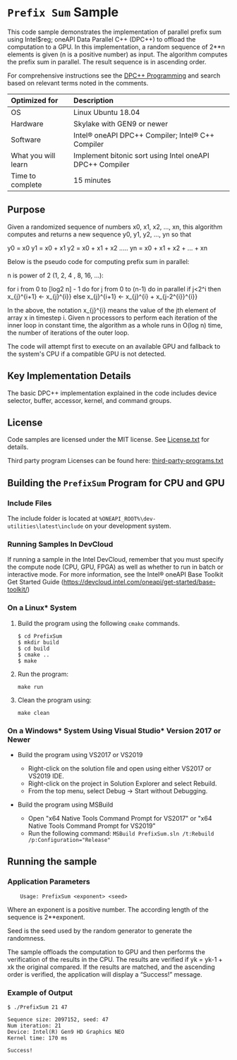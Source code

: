 ﻿# `Prefix Sum` Sample

This code sample demonstrates the implementation of parallel prefix sum using Intel$reg; oneAPI Data Parallel C++ (DPC++) to
offload the computation to a GPU. In this implementation, a random sequence of 2**n elements is given
(n is a positive number) as input. The algorithm computes the prefix sum in parallel. The result sequence is
in ascending order.

For comprehensive instructions see the [DPC++ Programming](https://software.intel.com/en-us/oneapi-programming-guide) and search based on relevant terms noted in the comments.
  
| Optimized for                     | Description
|:---                               |:---
| OS                                | Linux Ubuntu 18.04
| Hardware                          | Skylake with GEN9 or newer
| Software                          | Intel&reg; oneAPI DPC++ Compiler; Intel&reg; C++ Compiler
| What you will learn               | Implement bitonic sort using Intel oneAPI DPC++ Compiler
| Time to complete                  | 15 minutes


## Purpose

Given a randomized sequence of numbers x0, x1, x2, ..., xn, this algorithm computes and returns
a new sequence y0, y1, y2, ..., yn so that

y0 = x0
y1 = x0 + x1
y2 = x0 + x1 + x2
.....
yn = x0 + x1 + x2 + ... + xn

Below is the pseudo code for computing prefix sum in parallel:

n is power of 2 (1, 2, 4 , 8, 16, ...):

for i from 0 to  [log2 n] - 1 do
   for j from 0 to (n-1) do in parallel
     if j<2^i then
       x_{j}^{i+1} <- x_{j}^{i}}
     else
       x_{j}^{i+1} <- x_{j}^{i} + x_{j-2^{i}}^{i}}

In the above, the notation x_{j}^{i} means the value of the jth element of array x in timestep i.
Given n processors to perform each iteration of the inner loop in constant time, the algorithm
as a whole runs in O(log n) time, the number of iterations of the outer loop.

The code will attempt first to execute on an available GPU and fallback to the system's CPU if a
compatible GPU is not detected.

## Key Implementation Details

The basic DPC++ implementation explained in the code includes device selector, buffer, accessor, kernel, and command
groups.

## License  
Code samples are licensed under the MIT license. See
[License.txt](https://github.com/oneapi-src/oneAPI-samples/blob/master/License.txt) for details.

Third party program Licenses can be found here: [third-party-programs.txt](https://github.com/oneapi-src/oneAPI-samples/blob/master/third-party-programs.txt)

## Building the `PrefixSum` Program for CPU and GPU

### Include Files
The include folder is located at `%ONEAPI_ROOT%\dev-utilities\latest\include` on your development system.

### Running Samples In DevCloud
If running a sample in the Intel DevCloud, remember that you must specify the compute node (CPU, GPU,
FPGA) as well as whether to run in batch or interactive mode. For more information, see the Intel&reg; oneAPI
Base Toolkit Get Started Guide (https://devcloud.intel.com/oneapi/get-started/base-toolkit/)

### On a Linux* System
1. Build the program using the following `cmake` commands. 
    ``` 
    $ cd PrefixSum
    $ mkdir build
    $ cd build
    $ cmake ..
    $ make
    ```

2. Run the program:
    ```
    make run
    ```

3. Clean the program using:
    ```
    make clean
    ```

### On a Windows* System Using Visual Studio* Version 2017 or Newer
- Build the program using VS2017 or VS2019
    - Right-click on the solution file and open using either VS2017 or VS2019 IDE.
    - Right-click on the project in Solution Explorer and select Rebuild.
    - From the top menu, select Debug -> Start without Debugging.

- Build the program using MSBuild
     - Open "x64 Native Tools Command Prompt for VS2017" or "x64 Native Tools Command Prompt for VS2019"
     - Run the following command: `MSBuild PrefixSum.sln /t:Rebuild /p:Configuration="Release"`

## Running the sample
### Application Parameters
	
        Usage: PrefixSum <exponent> <seed>

Where an exponent is a positive number. The according length of the sequence is 2**exponent.

Seed is the seed used by the random generator to generate the randomness.

The sample offloads the computation to GPU and then performs the verification of the results in the CPU.
The results are verified if yk = yk-1 + xk the original compared. If the results are matched, and
the ascending order is verified, the application will display a “Success!” message.

### Example of Output
```
$ ./PrefixSum 21 47

Sequence size: 2097152, seed: 47
Num iteration: 21
Device: Intel(R) Gen9 HD Graphics NEO
Kernel time: 170 ms

Success!
```
